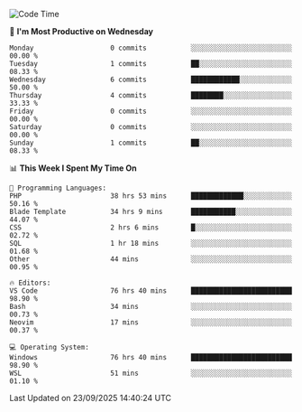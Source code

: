 <!--START_SECTION:waka-->
![Code Time](http://img.shields.io/badge/Code%20Time-5%2C941%20hrs%2059%20mins-blue)

📅 **I'm Most Productive on Wednesday** 

```text
Monday                   0 commits           ░░░░░░░░░░░░░░░░░░░░░░░░░   00.00 % 
Tuesday                  1 commits           ██░░░░░░░░░░░░░░░░░░░░░░░   08.33 % 
Wednesday                6 commits           ████████████░░░░░░░░░░░░░   50.00 % 
Thursday                 4 commits           ████████░░░░░░░░░░░░░░░░░   33.33 % 
Friday                   0 commits           ░░░░░░░░░░░░░░░░░░░░░░░░░   00.00 % 
Saturday                 0 commits           ░░░░░░░░░░░░░░░░░░░░░░░░░   00.00 % 
Sunday                   1 commits           ██░░░░░░░░░░░░░░░░░░░░░░░   08.33 % 
```


📊 **This Week I Spent My Time On** 

```text
💬 Programming Languages: 
PHP                      38 hrs 53 mins      █████████████░░░░░░░░░░░░   50.16 % 
Blade Template           34 hrs 9 mins       ███████████░░░░░░░░░░░░░░   44.07 % 
CSS                      2 hrs 6 mins        █░░░░░░░░░░░░░░░░░░░░░░░░   02.72 % 
SQL                      1 hr 18 mins        ░░░░░░░░░░░░░░░░░░░░░░░░░   01.68 % 
Other                    44 mins             ░░░░░░░░░░░░░░░░░░░░░░░░░   00.95 % 

🔥 Editors: 
VS Code                  76 hrs 40 mins      █████████████████████████   98.90 % 
Bash                     34 mins             ░░░░░░░░░░░░░░░░░░░░░░░░░   00.73 % 
Neovim                   17 mins             ░░░░░░░░░░░░░░░░░░░░░░░░░   00.37 % 

💻 Operating System: 
Windows                  76 hrs 40 mins      █████████████████████████   98.90 % 
WSL                      51 mins             ░░░░░░░░░░░░░░░░░░░░░░░░░   01.10 % 
```


 Last Updated on 23/09/2025 14:40:24 UTC
<!--END_SECTION:waka-->
